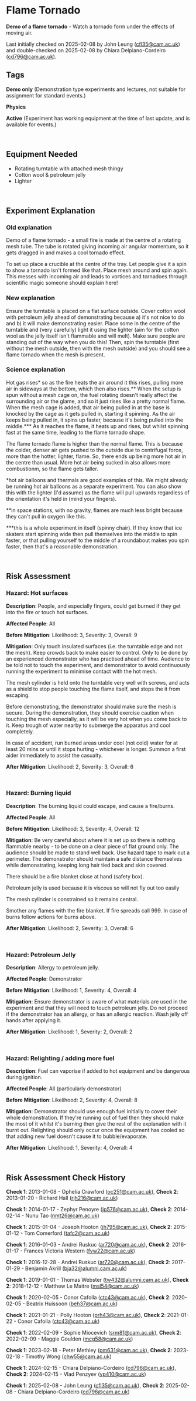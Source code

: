 # Flame Tornado

**Demo of a flame tornado** - Watch a tornado form under the effects of moving air.

Last initially checked on 2025-02-08 by John Leung (cfl35@cam.ac.uk) and double-checked on 2025-02-08 by Chiara Delpiano-Cordeiro (cd796@cam.ac.uk).

## Tags
<!--- Start Tags (DO NOT REMOVE THIS COMMENT) --->

**Demo only** (Demonstration type experiments and lectures, not suitable for assignment for standard events.)

**Physics**

**Active** (Experiment has working equipment at the time of last update, and is available for events.)

<!--- End Tags (DO NOT REMOVE THIS COMMENT) --->

<br/>

## Equipment Needed 
- Rotating turntable with attached mesh thingy
- Cotton wool & petroleum jelly
- Lighter

<br/>

## Experiment Explanation 

### Old explanation
Demo of a flame tornado - a small fire is made at the centre of a rotating mesh tube. The tube is rotated giving incoming air angular momentum, so it gets dragged in and makes a cool tornado effect.

To set up place a crucible at the centre of the tray. Let people give it a spin to show a tornado isn't formed like that. Place mesh around and spin again. This messes with incoming air and leads to vortices and tornadoes through scientific magic someone should explain here! 

### New explanation
Ensure the turntable is placed on a flat surface outside. Cover cotton wool with petroleum jelly ahead of demonstrating because a) it's not nice to do and b) it will make demonstrating easier. Place some in the centre of the turntable and (very carefully) light it using the lighter (aim for the cotton wool as the jelly itself isn't flammable and will melt). Make sure people are standing out of the way when you do this! Then, spin the turntable (first without the mesh outside, then with the mesh outside) and you should see a flame tornado when the mesh is present.

### Science explanation
Hot gas rises* so as the fire heats the air around it this rises, pulling more air in sideways at the bottom, which then also rises.** When the setup is spun without a mesh cage on, the fuel rotating doesn't really affect the surrounding air or the glame, and so it just rises like a pretty normal flame.
When the mesh cage is added, that air being pulled in at the base is knocked by the cage as it gets pulled in, starting it spinning. As the air keeps being pulled in, it spins up faster, because it's being pulled into the middle.*** As it reaches the flame, it heats up and rises, but whilst spinning fast at the same time, leading to the flame tornado shape.

The flame tornado flame is higher than the normal flame. This is because the colder, denser air gets pushed to the outside due to centrifugal force, more than the hotter, lighter, flame. So, there ends up being more hot air in the centre than usual. More hot air being sucked in also allows more combustionm, so the flame gets taller. 

*hot air balloons and thermals are good examples of this. We might already be running hot air balloons as a separate experiment. You can also show this with the lighter (I'd assume) as the flame will pull upwards regardless of the orientation it's held in (mind your fingers).

**in space stations, with no gravity, flames are much less bright because they can't pull in oxygen like this.

***this is a whole experiment in itself (spinny chair). If they know that ice skaters start spinning wide then pull themselves into the middle to spin faster, or that pulling yourself to the middle of a roundabout makes you spin faster, then that's a reasonable demonstration.

<br/>

## Risk Assessment

### **Hazard**: Hot surfaces

**Description**: People, and especially fingers, could get burned if they get into the fire or touch hot surfaces.

**Affected People**: All

**Before Mitigation**: Likelihood: 3, Severity: 3, Overall: 9

**Mitigation**: Only touch insulated surfaces (i.e. the turntable edge and not the mesh). Keep crowds back to make easier to control. Only to be done by an experienced demonstrator who has practised ahead of time. Audience to be told not to touch the experiment, and demonstrator to avoid continuously running the experiment to minimise contact with the hot mesh.

The mesh cylinder is held onto the turntable very well with screws, and acts as a shield to stop people touching the flame itself, and stops the it from escaping.

Before demonstrating, the demonstrator should make sure the mesh is secure. During the demonstration, they should exercise caution when touching the mesh especially, as it will be very hot when you come back to it. Keep trough of water nearby to submerge the apparatus and cool completely.

In case of accident, run burned areas under cool (not cold) water for at least 20 mins or until it stops hurting - whichever is longer. Summon a first aider immediately to assist the casualty.

**After Mitigation**: Likelihood: 2, Severity: 3, Overall: 6

<br/>

### **Hazard**: Burning liquid

**Description**: The burning liquid could escape, and cause a fire/burns.

**Affected People**: All

**Before Mitigation**: Likelihood: 3, Severity: 4, Overall: 12

**Mitigation**: Be very careful about where it is set up so there is nothing flammable nearby - to be done on a clear piece of flat ground only. The audience should be made to stand well back. Use hazard tape to mark out a perimeter. The demonstrator should maintain a safe distance themselves while demonstrating, keeping long hair tied back and skin covered.

There should be a fire blanket close at hand (safety box).

Petroleum jelly is used because it is viscous so will not fly out too easily

The mesh cylinder is constrained so it remains central.

Smother any flames with the fire blanket. If fire spreads call 999. In case of burns follow actions for burns above.

**After Mitigation**: Likelihood: 2, Severity: 3, Overall: 6

<br/>

### **Hazard**: Petroleum Jelly

**Description**: Allergy to petroleum jelly.

**Affected People**: Demonstrator

**Before Mitigation**: Likelihood: 1, Severity: 4, Overall: 4

**Mitigation**: Ensure demonstrator is aware of what materials are used in the experiment and that they will need to touch petroleum jelly. Do not proceed if the demonstrator has an allergy, or has an allergic reaction. Wash jelly off hands after applying it.

**After Mitigation**: Likelihood: 1, Severity: 2, Overall: 2

<br/>

### **Hazard**: Relighting / adding more fuel

**Description**: Fuel can vaporise if added to hot equipment and be dangerous during ignition.

**Affected People**: All (particularly demonstrator)

**Before Mitigation**: Likelihood: 2, Severity: 4, Overall: 8

**Mitigation**: Demonstrator should use enough fuel initially to cover their whole demonstration. If they're running out of fuel then they should make the most of it whilst it's burning then give the rest of the explanation with it burnt out. Relighting should only occur once the equipment has cooled so that adding new fuel doesn't cause it to bubble/evaporate.

**After Mitigation**: Likelihood: 1, Severity: 4, Overall: 4

<br/>

## Risk Assessment Check History 

**Check 1**: 2013-01-08 - Ophelia Crawford (oc251@cam.ac.uk), **Check 2**: 2013-01-20 - Richard Hall (rjh216@cam.ac.uk)

**Check 1**: 2014-01-17 - Zephyr Penoyre (jp576@cam.ac.uk), **Check 2**: 2014-02-14 - Nunu Tao (nmt26@cam.ac.uk)

**Check 1**: 2015-01-04 - Joseph Hooton (jh795@cam.ac.uk), **Check 2**: 2015-01-12 - Tom Comerford (tafc2@cam.ac.uk)

**Check 1**: 2016-01-03 - Andrei Ruskuc (ar720@cam.ac.uk), **Check 2**: 2016-01-17 - Frances Victoria Western (fvw22@cam.ac.uk)

**Check 1**: 2016-12-28 - Andrei Ruskuc (ar720@cam.ac.uk), **Check 2**: 2017-01-29 - Benjamin Akrill (bja32@alumni.cam.ac.uk)

**Check 1**: 2019-01-01 - Thomas Webster (tw432@alumni.cam.ac.uk), **Check 2**: 2018-12-12 - Matthew Le Maitre (msl54@cam.ac.uk)

**Check 1**: 2020-02-05 - Conor Cafolla (ctc43@cam.ac.uk), **Check 2**: 2020-02-05 - Beatrix Huissoon (beh37@cam.ac.uk)

**Check 1**: 2021-01-21 - Polly Hooton (prh43@cam.ac.uk), **Check 2**: 2021-01-22 - Conor Cafolla (ctc43@cam.ac.uk)

**Check 1**: 2022-02-09 - Sophie Miocevich (srm81@cam.ac.uk), **Check 2**: 2022-02-09 - Maggie Goulden (mcg58@cam.ac.uk)

**Check 1**: 2023-02-18 - Peter Methley (pm631@cam.ac.uk), **Check 2**: 2023-02-18 - Timothy Wong (chw55@cam.ac.uk)

**Check 1**: 2024-02-15 - Chiara Delpiano-Cordeiro (cd796@cam.ac.uk), **Check 2**: 2024-02-15 - Vlad Penzyev (vp410@cam.ac.uk)

**Check 1**: 2025-02-08 - John Leung (cfl35@cam.ac.uk), **Check 2**: 2025-02-08 - Chiara Delpiano-Cordeiro (cd796@cam.ac.uk)

